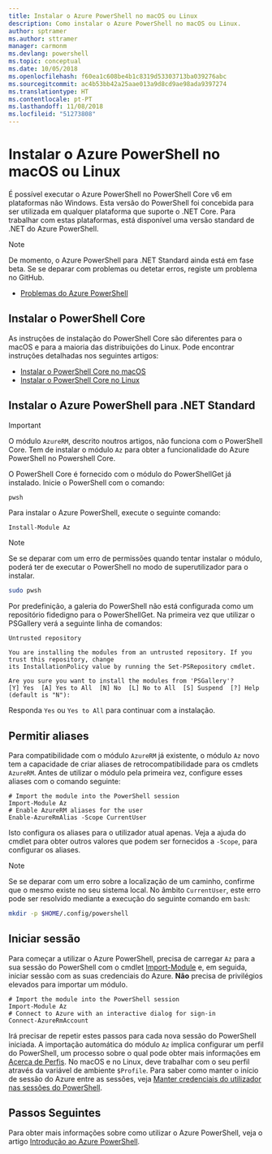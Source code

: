 ```yaml
---
title: Instalar o Azure PowerShell no macOS ou Linux
description: Como instalar o Azure PowerShell no macOS ou Linux.
author: sptramer
ms.author: sttramer
manager: carmonm
ms.devlang: powershell
ms.topic: conceptual
ms.date: 10/05/2018
ms.openlocfilehash: f60ea1c608be4b1c8319d53303713ba039276abc
ms.sourcegitcommit: ac4b53bb42a25aae013a9d8cd9ae98ada9397274
ms.translationtype: HT
ms.contentlocale: pt-PT
ms.lasthandoff: 11/08/2018
ms.locfileid: "51273808"
---
```

# <a name="install-azure-powershell-on-macos-or-linux"></a>Instalar o Azure PowerShell no macOS ou Linux

É possível executar o Azure PowerShell no PowerShell Core v6 em plataformas não Windows. Esta versão do PowerShell foi concebida para ser utilizada em qualquer plataforma que suporte o .NET Core. Para trabalhar com estas plataformas, está disponível uma versão standard de .NET do Azure PowerShell.

> [!NOTE]
> De momento, o Azure PowerShell para .NET Standard ainda está em fase beta.
> Se se deparar com problemas ou detetar erros, registe um problema no GitHub.
>
> * [Problemas do Azure PowerShell](https://github.com/azure/azure-docs-powershell/issues)

## <a name="install-powershell-core"></a>Instalar o PowerShell Core

As instruções de instalação do PowerShell Core são diferentes para o macOS e para a maioria das distribuições do Linux.
Pode encontrar instruções detalhadas nos seguintes artigos:

* [Instalar o PowerShell Core no macOS](/powershell/scripting/setup/installing-powershell-core-on-macos)
* [Instalar o PowerShell Core no Linux](/powershell/scripting/setup/installing-powershell-core-on-linux)

## <a name="install-azure-powershell-for-net-standard"></a>Instalar o Azure PowerShell para .NET Standard

> [!IMPORTANT]
> O módulo `AzureRM`, descrito noutros artigos, não funciona com o PowerShell Core.
> Tem de instalar o módulo `Az` para obter a funcionalidade do Azure PowerShell no Powershell Core.

O PowerShell Core é fornecido com o módulo do PowerShellGet já instalado. Inicie o PowerShell com o comando:

```bash
pwsh
```

Para instalar o Azure PowerShell, execute o seguinte comando:

```powershell-interactive
Install-Module Az
```

> [!NOTE]
> Se se deparar com um erro de permissões quando tentar instalar o módulo, poderá ter de executar o PowerShell no modo de superutilizador para o instalar.
>
> ```bash
> sudo pwsh
> ```

Por predefinição, a galeria do PowerShell não está configurada como um repositório fidedigno para o PowerShellGet. Na primeira vez que utilizar o PSGallery verá a seguinte linha de comandos:

```output
Untrusted repository

You are installing the modules from an untrusted repository. If you trust this repository, change
its InstallationPolicy value by running the Set-PSRepository cmdlet.

Are you sure you want to install the modules from 'PSGallery'?
[Y] Yes  [A] Yes to All  [N] No  [L] No to All  [S] Suspend  [?] Help (default is "N"):
```

Responda `Yes` ou `Yes to All` para continuar com a instalação.

## <a name="enable-aliases"></a>Permitir aliases

Para compatibilidade com o módulo `AzureRM` já existente, o módulo `Az` novo tem a capacidade de criar aliases de retrocompatibilidade para os cmdlets `AzureRM`. Antes de utilizar o módulo pela primeira vez, configure esses aliases com o comando seguinte:

```powershell-interactive
# Import the module into the PowerShell session
Import-Module Az
# Enable AzureRM aliases for the user
Enable-AzureRmAlias -Scope CurrentUser
```

Isto configura os aliases para o utilizador atual apenas. Veja a ajuda do cmdlet para obter outros valores que podem ser fornecidos a `-Scope`, para configurar os aliases.

> [!NOTE]
> Se se deparar com um erro sobre a localização de um caminho, confirme que o mesmo existe no seu sistema local. No âmbito `CurrentUser`, este erro pode ser resolvido mediante a execução do seguinte comando em `bash`:
>
> ```bash
> mkdir -p $HOME/.config/powershell
> ```

## <a name="sign-in"></a>Iniciar sessão

Para começar a utilizar o Azure PowerShell, precisa de carregar `Az` para a sua sessão do PowerShell com o cmdlet [Import-Module](/powershell/module/Microsoft.PowerShell.Core/Import-Module) e, em seguida, iniciar sessão com as suas credenciais do Azure. __Não__ precisa de privilégios elevados para importar um módulo.

```powershell-interactive
# Import the module into the PowerShell session
Import-Module Az
# Connect to Azure with an interactive dialog for sign-in
Connect-AzureRmAccount
```

Irá precisar de repetir estes passos para cada nova sessão do PowerShell iniciada. A importação automática do módulo `Az` implica configurar um perfil do PowerShell, um processo sobre o qual pode obter mais informações em [Acerca de Perfis](/powershell/module/microsoft.powershell.core/about/about_profiles).
No macOS e no Linux, deve trabalhar com o seu perfil através da variável de ambiente `$Profile`. Para saber como manter o início de sessão do Azure entre as sessões, veja [Manter credenciais do utilizador nas sessões do PowerShell](context-persistence.md).

## <a name="next-steps"></a>Passos Seguintes

Para obter mais informações sobre como utilizar o Azure PowerShell, veja o artigo [Introdução ao Azure PowerShell](get-started-azureps.md).
